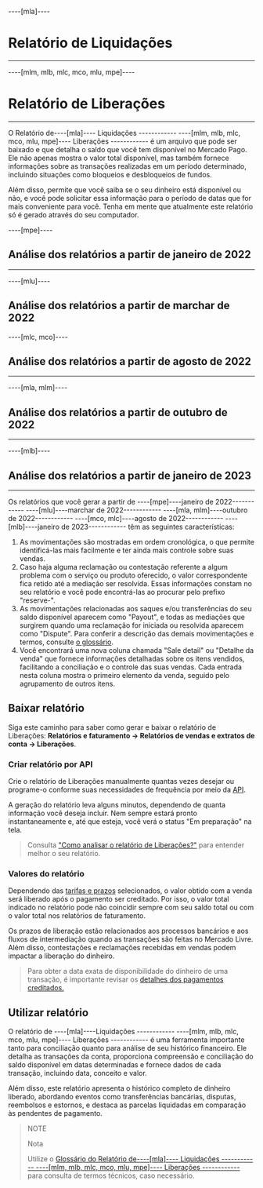 ----[mla]----
# Relatório de Liquidações
------------

----[mlm, mlb, mlc, mco, mlu, mpe]----
# Relatório de Liberações
------------

O Relatório de----[mla]---- Liquidações ------------ ----[mlm, mlb, mlc, mco, mlu, mpe]---- Liberações ------------ é um arquivo que pode ser baixado e que detalha o saldo que você tem disponível no Mercado Pago. Ele não apenas mostra o valor total disponível, mas também fornece informações sobre as transações realizadas em um período determinado, incluindo situações como bloqueios e desbloqueios de fundos.

Além disso, permite que você saiba se o seu dinheiro está disponível ou não, e você pode solicitar essa informação para o período de datas que for mais conveniente para você. Tenha em mente que atualmente este relatório só é gerado através do seu computador.

----[mpe]----
## Análise dos relatórios a partir de janeiro de 2022
------------
----[mlu]----
## Análise dos relatórios a partir de marchar de 2022
----[mlc, mco]----
## Análise dos relatórios a partir de agosto de 2022
------------
----[mla, mlm]----
## Análise dos relatórios a partir de outubro de 2022
------------
----[mlb]----
## Análise dos relatórios a partir de janeiro de 2023
------------

Os relatórios que você gerar a partir de ----[mpe]----janeiro de 2022------------  ----[mlu]----marchar de 2022------------ ----[mla, mlm]----outubro de 2022------------  ----[mco, mlc]----agosto de 2022------------ ----[mlb]----janeiro de 2023------------ têm as seguintes características: 

1. As movimentações são mostradas em ordem cronológica, o que permite identificá-las mais facilmente e ter ainda mais controle sobre suas vendas.
2. Caso haja alguma reclamação ou contestação referente a algum problema com o serviço ou produto oferecido, o valor correspondente fica retido até a mediação ser resolvida. Essas informações constam no seu relatório e você pode encontrá-las ao procurar pelo prefixo "reserve-".
3. As movimentações relacionadas aos saques e/ou transferências do seu saldo disponível aparecem como "Payout", e todas as mediações que surgirem quando uma reclamação for iniciada ou resolvida aparecem como "Dispute". Para conferir a descrição das demais movimentações e termos, consulte [o glossário](/developers/pt/docs/checkout-pro/additional-content/reports/released-money/report-use).
4. Você encontrará uma nova coluna chamada "Sale detail" ou "Detalhe da venda" que fornece informações detalhadas sobre os itens vendidos, facilitando a conciliação e o controle das suas vendas. Cada entrada nesta coluna mostra o primeiro elemento da venda, seguido pelo agrupamento de outros itens.

## Baixar relatório

Siga este caminho para saber como gerar e baixar o relatório de Liberações:
**Relatórios e faturamento -> Relatórios de vendas e extratos de conta -> Liberações**.

### Criar relatório por API

Crie o relatório de Liberações manualmente quantas vezes desejar ou programe-o conforme suas necessidades de frequência por meio da [API](/developers/pt/docs/checkout-pro/additional-content/reports/released-money/api).

A geração do relatório leva alguns minutos, dependendo de quanta informação você deseja incluir. Nem sempre estará pronto instantaneamente e, até que esteja, você verá o status "Em preparação" na tela.

> Consulta ["Como analisar o relatório de Liberações?"](https://www.mercadopago.com.br/ajuda/28771) para entender melhor o seu relatório.

### Valores do relatório

Dependendo das [tarifas e prazos](/settings/release-options) selecionados, o valor obtido com a venda será liberado após o pagamento ser creditado. Por isso, o valor total indicado no relatório pode não coincidir sempre com seu saldo total ou com o valor total nos relatórios de faturamento.

Os prazos de liberação estão relacionados aos processos bancários e aos fluxos de intermediação quando as transações são feitas no Mercado Livre. Além disso, contestações e reclamações recebidas em vendas podem impactar a liberação do dinheiro.

> Para obter a data exata de disponibilidade do dinheiro de uma transação, é importante revisar os [detalhes dos pagamentos creditados.](https://www.mercadopago.com.br/activities/balance)

## Utilizar relatório

O relatório de ----[mla]----Liquidações ------------ ----[mlm, mlb, mlc, mco, mlu, mpe]---- Liberações ------------ é uma ferramenta importante tanto para conciliação quanto para análise de seu histórico financeiro. Ele detalha as transações da conta, proporciona compreensão e conciliação do saldo disponível em datas determinadas e fornece dados de cada transação, incluindo data, conceito e valor. 

Além disso, este relatório apresenta o histórico completo de dinheiro liberado, abordando eventos como transferências bancárias, disputas, reembolsos e estornos, e destaca as parcelas liquidadas em comparação às pendentes de pagamento.

> NOTE
>
> Nota
>
> Utilize o [Glossário do Relatório de----[mla]---- Liquidações ------------ ----[mlm, mlb, mlc, mco, mlu, mpe]---- Liberações ------------](https://www.mercadopago.com.br/developers/pt/docs/checkout-pro/additional-content/reports/released-money/report-use) para consulta de termos técnicos, caso necessário.